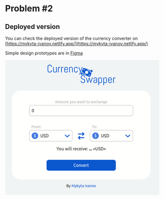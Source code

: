 # Problem #2 #

## Deployed version ##
You can check the deployed version of the currency converter on [https://mykyta-ivanov.netlify.app/](https://mykyta-ivanov.netlify.app/)

Simple design prototypes are in [Figma](https://www.figma.com/design/NOtiM0Y4YBhG2FCLeeuCF0/Mykyta-99tech-code-challenge)

![GIF Demo](https://github.com/Yeami/99tech-code-challenge/blob/master/problem2/demo-crop.gif)